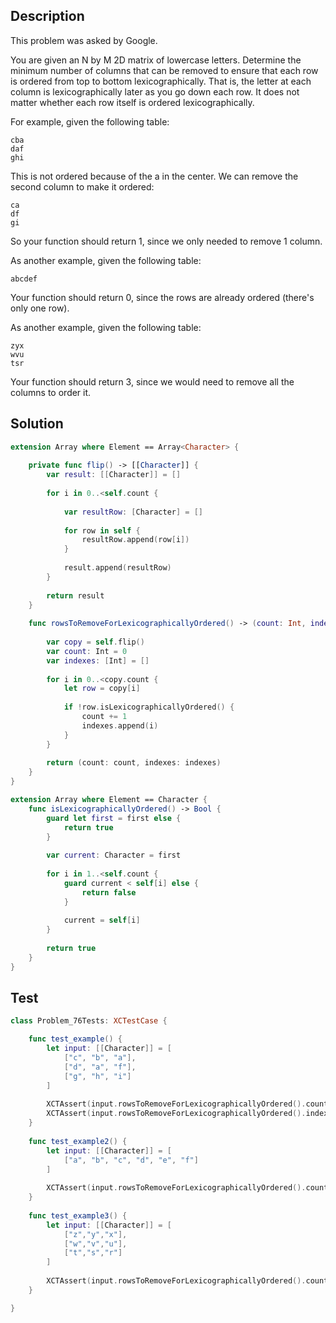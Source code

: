 ## Description

This problem was asked by Google.

You are given an N by M 2D matrix of lowercase letters. Determine the minimum number of columns that can be removed to ensure that each row is ordered from top to bottom lexicographically. That is, the letter at each column is lexicographically later as you go down each row. It does not matter whether each row itself is ordered lexicographically.

For example, given the following table:

```
cba
daf
ghi
```

This is not ordered because of the a in the center. We can remove the second column to make it ordered:

```
ca
df
gi
```

So your function should return 1, since we only needed to remove 1 column.

As another example, given the following table:

```
abcdef
```

Your function should return 0, since the rows are already ordered (there's only one row).

As another example, given the following table:

```
zyx
wvu
tsr
```

Your function should return 3, since we would need to remove all the columns to order it.

## Solution

```swift
extension Array where Element == Array<Character> {
    
    private func flip() -> [[Character]] {
        var result: [[Character]] = []
        
        for i in 0..<self.count {
            
            var resultRow: [Character] = []
            
            for row in self {
                resultRow.append(row[i])
            }
            
            result.append(resultRow)
        }
        
        return result
    }
    
    func rowsToRemoveForLexicographicallyOrdered() -> (count: Int, indexes: [Int]) {
        
        var copy = self.flip()
        var count: Int = 0
        var indexes: [Int] = []
        
        for i in 0..<copy.count {
            let row = copy[i]
            
            if !row.isLexicographicallyOrdered() {
                count += 1
                indexes.append(i)
            }
        }
        
        return (count: count, indexes: indexes)
    }
}

extension Array where Element == Character {
    func isLexicographicallyOrdered() -> Bool {
        guard let first = first else {
            return true
        }
        
        var current: Character = first
        
        for i in 1..<self.count {
            guard current < self[i] else {
                return false
            }
            
            current = self[i]
        }
        
        return true
    }
}
```

## Test

```swift
class Problem_76Tests: XCTestCase {

    func test_example() {
        let input: [[Character]] = [
            ["c", "b", "a"],
            ["d", "a", "f"],
            ["g", "h", "i"]
        ]
        
        XCTAssert(input.rowsToRemoveForLexicographicallyOrdered().count == 1)
        XCTAssert(input.rowsToRemoveForLexicographicallyOrdered().indexes == [1])
    }
    
    func test_example2() {
        let input: [[Character]] = [
            ["a", "b", "c", "d", "e", "f"]
        ]
        
        XCTAssert(input.rowsToRemoveForLexicographicallyOrdered().count == 0)
    }
    
    func test_example3() {
        let input: [[Character]] = [
            ["z","y","x"],
            ["w","v","u"],
            ["t","s","r"]
        ]
        
        XCTAssert(input.rowsToRemoveForLexicographicallyOrdered().count == 3)
    }

}
```
